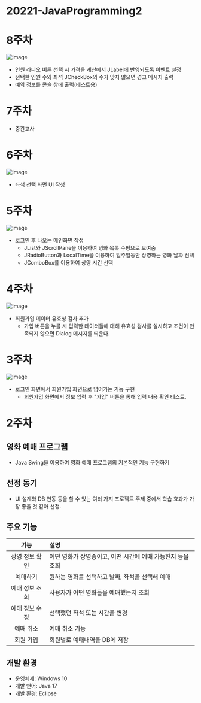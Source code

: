 # 20221-JavaProgramming2

# 8주차
![image](https://user-images.githubusercontent.com/95271528/167246568-cd525392-cbbb-487e-8bba-2e47237efd31.png)
+ 인원 라디오 버튼 선택 시 가격을 계산에서 JLabel에 반영되도록 이벤트 설정
+ 선택한 인원 수와 좌석 JCheckBox의 수가 맞지 않으면 경고 메시지 출력
+ 예약 정보를 콘솔 창에 출력(테스트용)

# 7주차
+ 중간고사

# 6주차
![image](https://user-images.githubusercontent.com/95271528/165097510-d05715c0-5e8f-49af-b824-cb515bf29105.png)
+ 좌석 선택 화면 UI 작성

# 5주차
![image](https://user-images.githubusercontent.com/95271528/163721309-9d73f790-2e72-44ac-b84b-51934f4f78c0.png)
+ 로그인 후 나오는 메인화면 작성
  + JList<ImageIcon>와 JScrollPane을 이용하여 영화 목록 수평으로 보여줌
  + JRadioButton과 LocalTime을 이용하여 일주일동안 상영하는 영화 날짜 선택
  + JComboBox를 이용하여 상영 시간 선택

# 4주차
![image](https://user-images.githubusercontent.com/95271528/161996667-fe84525f-582f-4355-a503-247fcd78f4f4.png)
+ 회원가입 데이터 유효성 검사 추가
  + 가입 버튼을 누를 시 입력한 데이터들에 대해 유효성 검사를 실시하고 조건이 만족되지 않으면 Dialog 메시지를 띄운다.

# 3주차
![image](https://user-images.githubusercontent.com/95271528/160288180-61e00c5a-e911-4975-8450-dd62fa763901.png)
+ 로그인 화면에서 회원가입 화면으로 넘어가는 기능 구현
  + 회원가입 화면에서 정보 입력 후 "가입" 버튼을 통해 입력 내용 확인 테스트.

# 2주차
## 영화 예매 프로그램
+ Java Swing을 이용하여 영화 예매 프로그램의 기본적인 기능 구현하기

## 선정 동기
+ UI 설계와 DB 연동 등을 할 수 있는 여러 가지 프로젝트 주제 중에서 학습 효과가 가장 좋을 것 같아 선정.

## 주요 기능
| 기능 | 설명 |
| :--: | :-- |
| 상영 정보 확인 | 어떤 영화가 상영중이고, 어떤 시간에 예매 가능한지 등을 조회 |
| 예매하기 | 원하는 영화를 선택하고 날짜, 좌석을 선택해 예매 |
| 예매 정보 조회 | 사용자가 어떤 영화들을 예매했는지 조회 |
| 예매 정보 수정 | 선택했던 좌석 또는 시간을 변경 |
| 예매 취소 | 예매 취소 기능 |
| 회원 가입 | 회원별로 예매내역을 DB에 저장 |

## 개발 환경
+ 운영체제: Windows 10
+ 개발 언어: Java 17
+ 개발 환경: Eclipse

